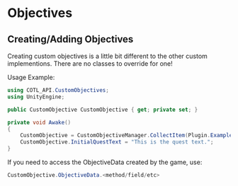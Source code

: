 # Objectives

## Creating/Adding Objectives

Creating custom objectives is a little bit different to the other custom implementions. There are no classes to override for one!

Usage Example:

```csharp
using COTL_API.CustomObjectives;
using UnityEngine;

public CustomObjective CustomObjective { get; private set; }
```

```csharp
private void Awake()
{
    CustomObjective = CustomObjectiveManager.CollectItem(Plugin.ExampleItem, 5, false, FollowerLocation.Dungeon1_1, 4800f);
    CustomObjective.InitialQuestText = "This is the quest text.";
}
```

If you need to access the ObjectiveData created by the game, use:

```csharp
CustomObjective.ObjectiveData.<method/field/etc>
```